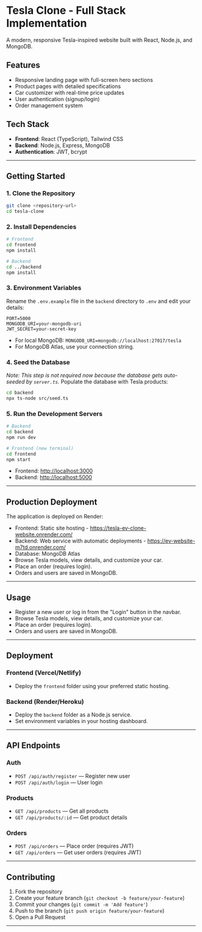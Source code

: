 # Tesla Clone - Full Stack Implementation

A modern, responsive Tesla-inspired website built with React, Node.js, and MongoDB.

## Features

- Responsive landing page with full-screen hero sections
- Product pages with detailed specifications
- Car customizer with real-time price updates
- User authentication (signup/login)
- Order management system

## Tech Stack

- **Frontend**: React (TypeScript), Tailwind CSS
- **Backend**: Node.js, Express, MongoDB
- **Authentication**: JWT, bcrypt

---

## Getting Started

### 1. **Clone the Repository**

```bash
git clone <repository-url>
cd tesla-clone
```

### 2. **Install Dependencies**

```bash
# Frontend
cd frontend
npm install

# Backend
cd ../backend
npm install
```

### 3. **Environment Variables**

Rename the `.env.example` file in the `backend` directory to `.env` and edit your details:

```
PORT=5000
MONGODB_URI=your-mongodb-uri
JWT_SECRET=your-secret-key
```

- For local MongoDB: `MONGODB_URI=mongodb://localhost:27017/tesla`
- For MongoDB Atlas, use your connection string.

### 4. **Seed the Database**

_Note: This step is not required now because the database gets auto-seeded by `server.ts`._
Populate the database with Tesla products:

```bash
cd backend
npx ts-node src/seed.ts
```

### 5. **Run the Development Servers**

```bash
# Backend
cd backend
npm run dev

# Frontend (new terminal)
cd frontend
npm start
```

- Frontend: [http://localhost:3000](http://localhost:3000)
- Backend: [http://localhost:5000](http://localhost:5000)

---

## Production Deployment

The application is deployed on Render:

- Frontend: Static site hosting - https://tesla-ev-clone-website.onrender.com/
- Backend: Web service with automatic deployments - https://ev-website-m7td.onrender.com/
- Database: MongoDB Atlas
- Browse Tesla models, view details, and customize your car.
- Place an order (requires login).
- Orders and users are saved in MongoDB.

---

## Usage

- Register a new user or log in from the "Login" button in the navbar.
- Browse Tesla models, view details, and customize your car.
- Place an order (requires login).
- Orders and users are saved in MongoDB.

---

## Deployment

### Frontend (Vercel/Netlify)

- Deploy the `frontend` folder using your preferred static hosting.

### Backend (Render/Heroku)

- Deploy the `backend` folder as a Node.js service.
- Set environment variables in your hosting dashboard.

---

## API Endpoints

### Auth

- `POST /api/auth/register` — Register new user
- `POST /api/auth/login` — User login

### Products

- `GET /api/products` — Get all products
- `GET /api/products/:id` — Get product details

### Orders

- `POST /api/orders` — Place order (requires JWT)
- `GET /api/orders` — Get user orders (requires JWT)

---

## Contributing

1. Fork the repository
2. Create your feature branch (`git checkout -b feature/your-feature`)
3. Commit your changes (`git commit -m 'Add feature'`)
4. Push to the branch (`git push origin feature/your-feature`)
5. Open a Pull Request

---

